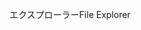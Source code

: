 <span data-ttu-id="e104a-101">エクスプローラー</span><span class="sxs-lookup"><span data-stu-id="e104a-101">File Explorer</span></span>